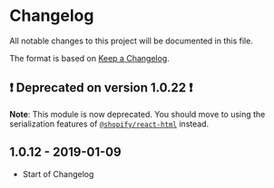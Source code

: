 # Changelog

All notable changes to this project will be documented in this file.

The format is based on [Keep a Changelog](http://keepachangelog.com/en/1.0.0/).

## ❗️ Deprecated on version 1.0.22 ❗️

**Note**: This module is now deprecated. You should move to using the serialization features of [`@shopify/react-html`](../react-html) instead.

## 1.0.12 - 2019-01-09

- Start of Changelog
